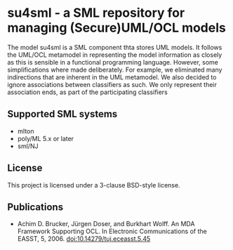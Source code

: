 # su4sml - a SML repository for managing (Secure)UML/OCL models

The model su4sml is a SML component thta stores UML models.  It follows the
UML/OCL metamodel in representing the model information as closely as this 
is sensible in a functional programming language. However, some 
simplifications where made deliberately. For example, we eliminated many 
indirections that are inherent in the UML metamodel. We also decided to 
ignore associations between classifiers as such. We only represent their 
association ends, as part of the participating classifiers

## Supported SML systems
* mlton 
* poly/ML 5.x or later
* sml/NJ

## License
This project is licensed under a 3-clause BSD-style license.

## Publications
* Achim D. Brucker, Jürgen Doser, and Burkhart Wolff. An MDA Framework Supporting 
  OCL. In Electronic Communications of the EASST, 5, 2006.
  [doi:10.14279/tuj.eceasst.5.45](http://dx.doi.org/10.14279/tuj.eceasst.5.45)
